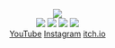 <!--
README.md (Even though it's HTML) by @Blocksrey
読めますか？これは日本語です。
-->
<P ALIGN=CENTER>
	<IMG SRC=http://lmfao.Blocksrey.com:7890/V>
	<BR>
	<A HREF=http://lmfao.Blocksrey.com:7890/L><IMG SRC=http://Blocksrey.com/images/nullgame.gif></A>
	<A HREF=http://lmfao.Blocksrey.com:7890/D><IMG SRC=http://Blocksrey.com/images/J.gif></A>
	<A HREF=http://lmfao.Blocksrey.com:7890/U><IMG SRC=http://Blocksrey.com/images/K.gif></A>
	<A HREF=http://lmfao.Blocksrey.com:7890/R><IMG SRC=http://Blocksrey.com/images/L.gif></A>
	<BR>
	<A HREF=http://YouTube.com/Blocksrey>YouTube</A>
	<A HREF=http://Instagram.com/Blocksrey>Instagram</A>
	<A HREF=http://Blocksrey.itch.io>itch.io</A>
</P>
